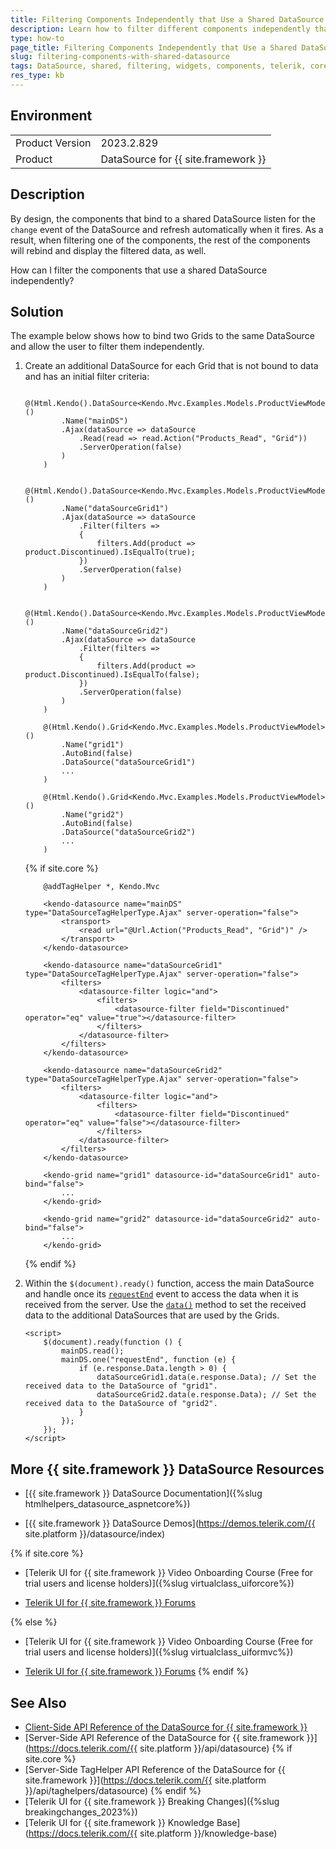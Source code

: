 ```yaml
---
title: Filtering Components Independently that Use a Shared DataSource
description: Learn how to filter different components independently that use a shared DataSource.
type: how-to
page_title: Filtering Components Independently that Use a Shared DataSource
slug: filtering-components-with-shared-datasource
tags: DataSource, shared, filtering, widgets, components, telerik, core, mvc
res_type: kb
---
```


## Environment
<table>
	<tbody>
		<tr>
			<td>Product Version</td>
			<td>2023.2.829</td>
		</tr>
		<tr>
			<td>Product</td>
			<td>DataSource for {{ site.framework }}</td>
		</tr>
	</tbody>
</table>


## Description

By design, the components that bind to a shared DataSource listen for the `change` event of the DataSource and refresh automatically when it fires. As a result, when filtering one of the components, the rest of the components will rebind and display the filtered data, as well.

How can I filter the components that use a shared DataSource independently?

## Solution

The example below shows how to bind two Grids to the same DataSource and allow the user to filter them independently.

1. Create an additional DataSource for each Grid that is not bound to data and has an initial filter criteria:

    ```HtmlHelper
        @(Html.Kendo().DataSource<Kendo.Mvc.Examples.Models.ProductViewModel>()
            .Name("mainDS")
            .Ajax(dataSource => dataSource
                .Read(read => read.Action("Products_Read", "Grid"))
                .ServerOperation(false)
            )
        )

        @(Html.Kendo().DataSource<Kendo.Mvc.Examples.Models.ProductViewModel>()
            .Name("dataSourceGrid1")
            .Ajax(dataSource => dataSource
                .Filter(filters =>
                {
                    filters.Add(product => product.Discontinued).IsEqualTo(true);
                })
                .ServerOperation(false)
            )
        )

        @(Html.Kendo().DataSource<Kendo.Mvc.Examples.Models.ProductViewModel>()
            .Name("dataSourceGrid2")
            .Ajax(dataSource => dataSource
                .Filter(filters =>
                {
                    filters.Add(product => product.Discontinued).IsEqualTo(false);
                })
                .ServerOperation(false)
            )
        )

        @(Html.Kendo().Grid<Kendo.Mvc.Examples.Models.ProductViewModel>()
            .Name("grid1")
            .AutoBind(false)
            .DataSource("dataSourceGrid1")
            ...
        )

        @(Html.Kendo().Grid<Kendo.Mvc.Examples.Models.ProductViewModel>()
            .Name("grid2")
            .AutoBind(false)
            .DataSource("dataSourceGrid2")
            ...
        )
    ```
    {% if site.core %}
    ```TagHelper
        @addTagHelper *, Kendo.Mvc

        <kendo-datasource name="mainDS" type="DataSourceTagHelperType.Ajax" server-operation="false">
            <transport>
                <read url="@Url.Action("Products_Read", "Grid")" />
            </transport>
        </kendo-datasource>

        <kendo-datasource name="dataSourceGrid1" type="DataSourceTagHelperType.Ajax" server-operation="false">
            <filters>
                <datasource-filter logic="and">
                    <filters>
                        <datasource-filter field="Discontinued" operator="eq" value="true"></datasource-filter>
                    </filters>
                </datasource-filter>
            </filters>
        </kendo-datasource>

        <kendo-datasource name="dataSourceGrid2" type="DataSourceTagHelperType.Ajax" server-operation="false">
            <filters>
                <datasource-filter logic="and">
                    <filters>
                        <datasource-filter field="Discontinued" operator="eq" value="false"></datasource-filter>
                    </filters>
                </datasource-filter>
            </filters>
        </kendo-datasource>

        <kendo-grid name="grid1" datasource-id="dataSourceGrid1" auto-bind="false">
            ...
        </kendo-grid>

        <kendo-grid name="grid2" datasource-id="dataSourceGrid2" auto-bind="false">
            ...
        </kendo-grid>
    ```
    {% endif %}

1. Within the `$(document).ready()` function, access the main DataSource and handle once its [`requestEnd`](https://docs.telerik.com/kendo-ui/api/javascript/data/datasource/events/requestend) event to access the data when it is received from the server. Use the [`data()`](https://docs.telerik.com/kendo-ui/api/javascript/data/datasource/methods/data) method to set the received data to the additional DataSources that are used by the Grids.

    ```Scripts
    <script>
        $(document).ready(function () {
            mainDS.read();
            mainDS.one("requestEnd", function (e) {
                if (e.response.Data.length > 0) {
                    dataSourceGrid1.data(e.response.Data); // Set the received data to the DataSource of "grid1".
                    dataSourceGrid2.data(e.response.Data); // Set the received data to the DataSource of "grid2".
                }
            });
        });
    </script>

    ```


## More {{ site.framework }} DataSource Resources

* [{{ site.framework }} DataSource Documentation]({%slug htmlhelpers_datasource_aspnetcore%})

* [{{ site.framework }} DataSource Demos](https://demos.telerik.com/{{ site.platform }}/datasource/index)

{% if site.core %}

* [Telerik UI for {{ site.framework }} Video Onboarding Course (Free for trial users and license holders)]({%slug virtualclass_uiforcore%})

* [Telerik UI for {{ site.framework }} Forums](https://www.telerik.com/forums/aspnet-core-ui)

{% else %}

* [Telerik UI for {{ site.framework }} Video Onboarding Course (Free for trial users and license holders)]({%slug virtualclass_uiformvc%})

* [Telerik UI for {{ site.framework }} Forums](https://www.telerik.com/forums/aspnet-mvc)
{% endif %}

## See Also

* [Client-Side API Reference of the DataSource for {{ site.framework }}](https://docs.telerik.com/kendo-ui/api/javascript/data/datasource)
* [Server-Side API Reference of the DataSource for {{ site.framework }}](https://docs.telerik.com/{{ site.platform }}/api/datasource)
{% if site.core %}
* [Server-Side TagHelper API Reference of the DataSource for {{ site.framework }}](https://docs.telerik.com/{{ site.platform }}/api/taghelpers/datasource)
{% endif %}
* [Telerik UI for {{ site.framework }} Breaking Changes]({%slug breakingchanges_2023%})
* [Telerik UI for {{ site.framework }} Knowledge Base](https://docs.telerik.com/{{ site.platform }}/knowledge-base)
